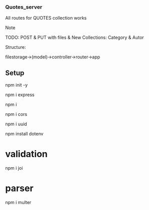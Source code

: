 ### Quotes_server

All routes for QUOTES collection works

> [!NOTE]
> TODO: POST & PUT with files & New Collections: Category & Autor

Structure:

filestorage->(model)->controller->router->app

## Setup

npm init -y

npm i express

npm i

npm i cors

npm i uuid

npm install dotenv

# validation

npm i joi

# parser

npm i multer
